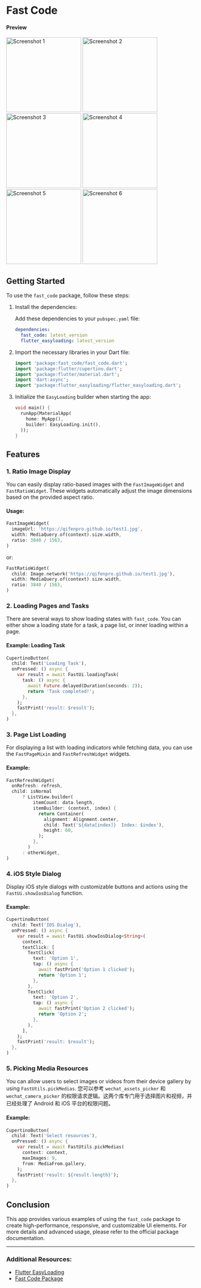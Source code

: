 # Fast Code

#### Preview

<img src="https://qifenpro.github.io/screen/fast_code/1.png" alt="Screenshot 1" height="200"/>

<img src="https://qifenpro.github.io/screen/fast_code/2.png" alt="Screenshot 2" height="200"/>

<img src="https://qifenpro.github.io/screen/fast_code/3.png" alt="Screenshot 3" height="200"/>

<img src="https://qifenpro.github.io/screen/fast_code/4.png" alt="Screenshot 4" height="200"/>

<img src="https://qifenpro.github.io/screen/fast_code/5.png" alt="Screenshot 5" height="200"/>

<img src="https://qifenpro.github.io/screen/fast_code/6.png" alt="Screenshot 6" height="200"/>

## Getting Started

To use the `fast_code` package, follow these steps:

1. Install the dependencies:

   Add these dependencies to your `pubspec.yaml` file:

   ```yaml
   dependencies:
     fast_code: latest_version
     flutter_easyloading: latest_version
   ```

2. Import the necessary libraries in your Dart file:

   ```dart
   import 'package:fast_code/fast_code.dart';
   import 'package:flutter/cupertino.dart';
   import 'package:flutter/material.dart';
   import 'dart:async';
   import 'package:flutter_easyloading/flutter_easyloading.dart';
   ```

3. Initialize the `EasyLoading` builder when starting the app:

   ```dart
   void main() {
     runApp(MaterialApp(
       home: MyApp(),
       builder: EasyLoading.init(),
     ));
   }
   ```

## Features

### 1. Ratio Image Display

You can easily display ratio-based images with the `FastImageWidget` and `FastRatioWidget`. These widgets automatically adjust the image dimensions based on the provided aspect ratio.

#### Usage:

```dart
FastImageWidget(
  imageUrl: 'https://qifenpro.github.io/test1.jpg',
  width: MediaQuery.of(context).size.width,
  ratio: 3840 / 1563,
)
```

or:

```dart
FastRatioWidget(
  child: Image.network('https://qifenpro.github.io/test1.jpg'),
  width: MediaQuery.of(context).size.width,
  ratio: 3840 / 1563,
)
```

### 2. Loading Pages and Tasks

There are several ways to show loading states with `fast_code`. You can either show a loading state for a task, a page list, or inner loading within a page.

#### Example: Loading Task

```dart
CupertinoButton(
  child: Text('Loading Task'),
  onPressed: () async {
    var result = await FastUi.loadingTask(
      task: () async {
        await Future.delayed(Duration(seconds: 2));
        return 'Task completed!';
      },
    );
    fastPrint('result: $result');
  },
)
```

### 3. Page List Loading

For displaying a list with loading indicators while fetching data, you can use the `FastPageMixin` and `FastRefreshWidget` widgets.

#### Example:

```dart
FastRefreshWidget(
  onRefresh: refresh,
  child: isNormal
      ? ListView.builder(
          itemCount: data.length,
          itemBuilder: (context, index) {
            return Container(
              alignment: Alignment.center,
              child: Text('${data[index]}  Index: $index'),
              height: 60,
            );
          },
        )
      : otherWidget,
)
```

### 4. iOS Style Dialog

Display iOS style dialogs with customizable buttons and actions using the `FastUi.showIosDialog` function.

#### Example:

```dart
CupertinoButton(
  child: Text('IOS Dialog'),
  onPressed: () async {
    var result = await FastUi.showIosDialog<String>(
      context,
      textClick: [
        TextClick(
          text: 'Option 1',
          tap: () async {
            await fastPrint('Option 1 clicked');
            return 'Option 1';
          },
        ),
        TextClick(
          text: 'Option 2',
          tap: () async {
            await fastPrint('Option 2 clicked');
            return 'Option 2';
          },
        ),
      ],
    );
    fastPrint('result: $result');
  },
)
```

### 5. Picking Media Resources

You can allow users to select images or videos from their device gallery by using `FastUtils.pickMedias`.
您可以参考 `wechat_assets_picker` 和 `wechat_camera_picker` 的权限请求逻辑。这两个库专门用于选择图片和视频，并已经处理了 Android 和 iOS 平台的权限问题。

#### Example:

```dart
CupertinoButton(
  child: Text('Select resources'),
  onPressed: () async {
    var result = await FastUtils.pickMedias(
      context: context,
      maxImages: 9,
      from: MediaFrom.gallery,
    );
    fastPrint('result: ${result.length}');
  },
)
```

## Conclusion

This app provides various examples of using the `fast_code` package to create high-performance, responsive, and customizable UI elements. For more details and advanced usage, please refer to the official package documentation.

---

### Additional Resources:

- [Flutter EasyLoading](https://pub.dev/packages/flutter_easyloading)
- [Fast Code Package](https://pub.dev/packages/fast_code)
